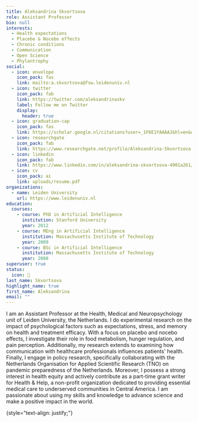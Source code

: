 ```yaml
---
title: Aleksandrina Skvortsova
role: Assistant Professor
bio: null
interests:
  - Health expectations
  - Placebo & Nocebo effects
  - Chronic conditions
  - Communication
  - Open Science
  - Phylantrophy
social:
  - icon: envelope
    icon_pack: fas
    link: mailto:a.skvortsova@fsw.leidenuniv.nl
  - icon: twitter
    icon_pack: fab
    link: https://twitter.com/aleksandrinaskv
    label: Follow me on Twitter
    display:
      header: true
  - icon: graduation-cap
    icon_pack: fas
    link: https://scholar.google.nl/citations?user=_1F6E1YAAAAJ&hl=en&oi=ao
  - icon: researchgate
    icon_pack: fab
    link: https://www.researchgate.net/profile/Aleksandrina-Skvortsova
  - icon: linkedin
    icon_pack: fab
    link: https://www.linkedin.com/in/aleksandrina-skvortsova-4901a261/
  - icon: cv
    icon_pack: ai
    link: uploads/resume.pdf
organizations:
  - name: Leiden University
    url: https://www.leidenuniv.nl
education:
  courses:
    - course: PhD in Artificial Intelligence
      institution: Stanford University
      year: 2012
    - course: MEng in Artificial Intelligence
      institution: Massachusetts Institute of Technology
      year: 2009
    - course: BSc in Artificial Intelligence
      institution: Massachusetts Institute of Technology
      year: 2008
superuser: true
status:
  icon: 🍓
last_name: Skvortsova
highlight_name: true
first_name: Aleksandrina
email: ""
---
```

I am an Assistant Professor at the Health, Medical and Neuropsychology unit of Leiden University, the Netherlands. 
I do experimental research on the impact of psychological factors such as expectations, stress, and memory on health and treatment efficacy. With a focus on placebo and nocebo effects, I investigate their role in food metabolism, hunger regulation, and pain perception. Additionally, my research extends to examining how communication with healthcare professionals influences patients' health. Finally, I engage in policy research, specifically collaborating with the Netherlands Organisation for Applied Scientific Research (TNO) on pandemic preparedness of the Netherlands. 
Moreover, I possess a strong interest in health equity and actively contribute as a part-time grant writer for Health & Help, a non-profit organization dedicated to providing essential medical care to underserved communities in Central America. I am passionate about using my skills and knowledge to advance science and make a positive impact in the world.

{style="text-align: justify;"}
